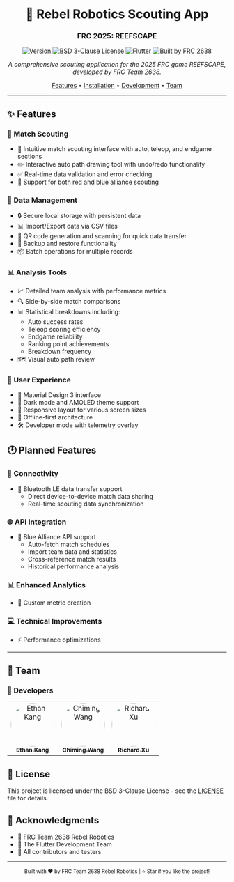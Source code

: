<div align="center">

# 🤖 Rebel Robotics Scouting App
### FRC 2025: REEFSCAPE

[![Version](https://img.shields.io/badge/version-0.4.2--beta-blue)](https://github.com/rebel-robotics/scouting-app-2025/releases)
[![BSD 3-Clause License](https://img.shields.io/badge/license-BSD%203--Clause-green.svg)](LICENSE)
[![Flutter](https://img.shields.io/badge/flutter-%3E%3D3.0.0-blue.svg)](https://flutter.dev)
[![Built by FRC 2638](https://img.shields.io/badge/built%20by-FRC%202638-red.svg)](https://www.rebel-robotics.org)

*A comprehensive scouting application for the 2025 FRC game REEFSCAPE, developed by FRC Team 2638.*

[Features](#features) •
[Installation](#installation) •
[Development](#development) •
[Team](#team)

</div>

---

## ✨ Features

### 📱 Match Scouting
- 🎯 Intuitive match scouting interface with auto, teleop, and endgame sections
- ✏️ Interactive auto path drawing tool with undo/redo functionality
- ✅ Real-time data validation and error checking
- 🔄 Support for both red and blue alliance scouting

### 💾 Data Management
- 🔒 Secure local storage with persistent data
- 📊 Import/Export data via CSV files
- 📱 QR code generation and scanning for quick data transfer
- 💾 Backup and restore functionality
- 📦 Batch operations for multiple records

### 📊 Analysis Tools
- 📈 Detailed team analysis with performance metrics
- 🔍 Side-by-side match comparisons
- 📊 Statistical breakdowns including:
  - Auto success rates
  - Teleop scoring efficiency
  - Endgame reliability
  - Ranking point achievements
  - Breakdown frequency
- 🗺️ Visual auto path review

### 🎨 User Experience
- 🎨 Material Design 3 interface
- 🌙 Dark mode and AMOLED theme support
- 📱 Responsive layout for various screen sizes
- 🔄 Offline-first architecture
- 🛠️ Developer mode with telemetry overlay

## 🕑 Planned Features

### 📡 Connectivity
- 🔷 Bluetooth LE data transfer support
  - Direct device-to-device match data sharing
  - Real-time scouting data synchronization

### 🌐 API Integration
- 🤖 Blue Alliance API support
  - Auto-fetch match schedules
  - Import team data and statistics
  - Cross-reference match results
  - Historical performance analysis

### 📊 Enhanced Analytics
- 🎯 Custom metric creation

### 💻 Technical Improvements
- ⚡ Performance optimizations

---

## 👥 Team

### 🔧 Developers
<table>
  <tr>
    <td align="center">
      <a href="https://github.com/cresqnt-sys">
        <img src="https://github.com/cresqnt-sys.png" width="100px;" style="border-radius: 50%;" alt="Ethan Kang"/><br />
        <sub><b>Ethan Kang</b></sub>
      </a>
      <br />
      <sub></sub>
    </td>
    <td align="center">
      <a href="https://github.com/2bf">
        <img src="https://github.com/2bf.png" width="100px;" style="border-radius: 50%;" alt="Chiming Wang"/><br />
        <sub><b>Chiming Wang</b></sub>
      </a>
      <br />
      <sub></sub>
    </td>
    <td align="center">
      <a href="https://github.com/Richard28277">
        <img src="https://github.com/Richard28277.png" width="100px;" style="border-radius: 50%;" alt="Richard Xu"/><br />
        <sub><b>Richard Xu</b></sub>
      </a>
      <br />
      <sub></sub>
    </td>
  </tr>
</table>


## 📄 License

This project is licensed under the BSD 3-Clause License - see the [LICENSE](LICENSE) file for details.

## 🙏 Acknowledgments

- 🤖 FRC Team 2638 Rebel Robotics
- 💙 The Flutter Development Team
- 👥 All contributors and testers

---

<div align="center">
  <sub>Built with ❤️ by FRC Team 2638 Rebel Robotics | ⭐ Star if you like the project!</sub>
</div>
